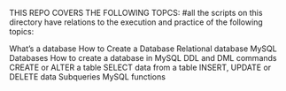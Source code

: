 THIS REPO COVERS THE FOLLOWING TOPCS:
#all the scripts on this directory have relations to the execution and practice of the following topics:

What’s a database
How to Create a Database
Relational database
MySQL Databases
How to create a database in MySQL
DDL and DML commands
CREATE or ALTER a table
SELECT data from a table
INSERT, UPDATE or DELETE data
Subqueries
MySQL functions
